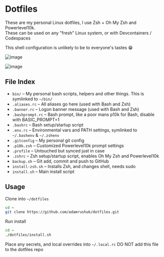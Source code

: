 # Dotfiles
These are my personal Linux dotfiles, I use Zsh + Oh My Zsh and Powerlevel10k.  
These can be used on any "fresh" Linux system, or with Devcontainers / Codespaces

This shell configuration is unlikely to be to everyone's tastes 😁

![image](https://user-images.githubusercontent.com/14982936/81501314-a9084b00-92cf-11ea-8ee0-40dfa48de888.png)

![image](https://user-images.githubusercontent.com/14982936/81501320-ae659580-92cf-11ea-8236-caa4fcc10b8d.png)


## File Index
- `bin/` – My personal bash scripts, helpers and other things. This is symlinked to `~/bin/`
- `.aliases.rc` – All aliases go here (used with Bash and Zsh)
- `.banner.rc` – Logon banner message (used with Bash and Zsh)
- `.bashprompt.rc` – Bash prompt, like a poor mans p10k for Bash, disable with BASIC_PROMPT=1
- `.bashrc` – Bash setup/startup script
- `.env.rc` – Environmental vars and PATH settings, symlinked to `~/.bashenv` & `~/.zshenv`
- `.gitconfig` – My personal git config
- `.p10k.zsh` – Customized Powerlevel10k prompt settings
- `.profile` – Untouched but synced just in case
- `.zshrc` – Zsh setup/startup script, enables Oh My Zsh and Powerlevel10k
- `backup.sh` – Git add, commit and push to GitHub
- `install-zsh.sh` – Installs Zsh, and changes shell, needs sudo
- `install.sh` – Main install script

## Usage
Clone into `~/dotfiles`
```bash
cd ~
git clone https://github.com/adamrushuk/dotfiles.git
```

Run install
```bash
cd ~
./dotfiles/install.sh
```

Place any secrets, and local overrides into `~/.local.rc` DO NOT add this file to the dotfiles repo
